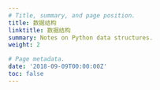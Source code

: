 ```yaml
---
# Title, summary, and page position.
title: 数据结构
linktitle: 数据结构
summary: Notes on Python data structures.
weight: 2

# Page metadata.
date: '2018-09-09T00:00:00Z'
toc: false
---
```


